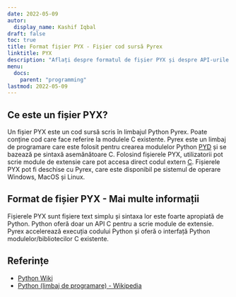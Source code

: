 ```yaml
---
date: 2022-05-09
autor:
  display_name: Kashif Iqbal
draft: false
toc: true
title: Format fișier PYX - Fișier cod sursă Pyrex
linktitle: PYX
description: "Aflați despre formatul de fișier PYX și despre API-urile care pot crea și deschide fișiere PYX."
menu:
  docs:
    parent: "programming"
lastmod: 2022-05-09
---
```


## Ce este un fișier PYX?

Un fișier PYX este un cod sursă scris în limbajul Python Pyrex. Poate conține cod care face referire la modulele C existente. Pyrex este un limbaj de programare care este folosit pentru crearea modulelor Python [PYD](/ro/programming/pyd/) și se bazează pe sintaxă asemănătoare C. Folosind fișierele PYX, utilizatorii pot scrie module de extensie care pot accesa direct codul extern [C](/ro/programming/c/).
Fișierele PYX pot fi deschise cu Pyrex, care este disponibil pe sistemul de operare Windows, MacOS și Linux.

## Format de fișier PYX - Mai multe informații

Fișierele PYX sunt fișiere text simplu și sintaxa lor este foarte apropiată de Python. Python oferă doar un API C pentru a scrie module de extensie. Pyrex accelerează execuția codului Python și oferă o interfață Python modulelor/bibliotecilor C existente.

## Referințe

* [Python Wiki](https://wiki.python.org/moin/Pyrex)
* [Python (limbaj de programare) - Wikipedia](https://en.wikipedia.org/wiki/Python_(programming_language))

